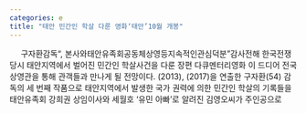 ```yaml
---
categories: e
title: "태안 민간인 학살 다룬 영화‘태안’10월 개봉"
---
```

&nbsp;&nbsp;&nbsp;&nbsp; 구자환감독“, 본사와태안유족회공동체상영등지속적인관심덕분”감사전해																						한국전쟁 당시 태안지역에서 벌어진 민간인 학살사건을 다룬 장편 다큐멘터리영화 이 드디어 전국 상영관을 통해 관객들과 만나게 될 전망이다.																						(2013), (2017)을 연출한 구자환(54) 감독의 세 번째 작품으로 태안지역에서 발생한 국가 권력에 의한 민간인 학살의 기록들을 태안유족회 강희권 상임이사와 세월호 ‘유민 아빠’로 알려진 김영오씨가 주인공으로
